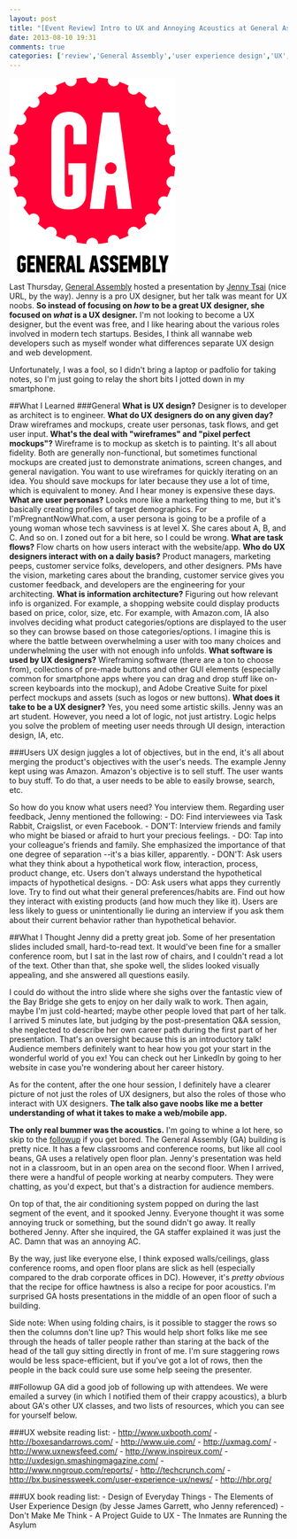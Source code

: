 ```yaml
---
layout: post
title: "[Event Review] Intro to UX and Annoying Acoustics at General Assembly"
date: 2013-08-10 19:31
comments: true
categories: ['review','General Assembly','user experience design','UX','design','TIL','today I learned']
---
```


![General Assembly logo](/images/ga_logo_sp.jpg)

Last Thursday, [General Assembly](https://generalassemb.ly/) hosted a presentation by [Jenny Tsai](http://bluelikeanorange.net) (nice URL, by the way). Jenny is a pro UX designer, but her talk was meant for UX noobs. **So instead of focusing on *how* to be a great UX designer, she focused on *what* is a UX designer.** I'm not looking to become a UX designer, but the event was free, and I like hearing about the various roles involved in modern tech startups. Besides, I think all wannabe web developers such as myself wonder what differences separate UX design and web development.

Unfortunately, I was a fool, so I didn't bring a laptop or padfolio for taking notes, so I'm just going to relay the short bits I jotted down in my smartphone.

##What I Learned
###General
**What is UX design?** Designer is to developer as architect is to engineer.
**What do UX designers do on any given day?** Draw wireframes and mockups, create user personas, task flows, and get user input.
**What's the deal with "wireframes" and "pixel perfect mockups"?** Wireframe is to mockup as sketch is to painting. It's all about fidelity. Both are generally non-functional, but sometimes functional mockups are created just to demonstrate animations, screen changes, and general navigation. You want to use wireframes for quickly iterating on an idea. You should save mockups for later because they use a lot of time, which is equivalent to money. And I hear money is expensive these days.
**What are user personas?** Looks more like a marketing thing to me, but it's basically creating profiles of target demographics. For I'mPregnantNowWhat.com, a user persona is going to be a profile of a young woman whose tech savviness is at level X. She cares about A, B, and C. And so on. I zoned out for a bit here, so I could be wrong.
**What are task flows?** Flow charts on how users interact with the website/app.
**Who do UX designers interact with on a daily basis?** Product managers, marketing peeps, customer service folks, developers, and other designers. PMs have the vision, marketing cares about the branding, customer service gives you customer feedback, and developers are the engineering for your architecting.
**What is information architecture?** Figuring out how relevant info is organized. For example, a shopping website could display products based on price, color, size, etc. For example, with Amazon.com, IA also involves deciding what product categories/options are displayed to the user so they can browse based on those categories/options. I imagine this is where the battle between overwhelming a user with too many choices and underwhelming the user with not enough info unfolds.
**What software is used by UX designers?** Wireframing software (there are a ton to choose from), collections of pre-made buttons and other GUI elements (especially common for smartphone apps where you can drag and drop stuff like on-screen keyboards into the mockup), and Adobe Creative Suite for pixel perfect mockups and assets (such as logos or new buttons).
**What does it take to be a UX designer?** Yes, you need some artistic skills. Jenny was an art student. However, you need a lot of logic, not just artistry. Logic helps you solve the problem of meeting user needs through UI design, interaction design, IA, etc.

###Users
UX design juggles a lot of objectives, but in the end, it's all about merging the product's objectives with the user's needs. The example Jenny kept using was Amazon. Amazon's objective is to sell stuff. The user wants to buy stuff. To do that, a user needs to be able to easily browse, search, etc.

So how do you know what users need? You interview them. Regarding user feedback, Jenny mentioned the following:
	- DO: Find interviewees via Task Rabbit, Craigslist, or even Facebook.
	- DON'T: Interview friends and family who might be biased or afraid to hurt your precious feelings.
	- DO: Tap into your colleague's friends and family. She emphasized the importance of that one degree of separation --it's a bias killer, apparently.
	- DON'T: Ask users what they think about a hypothetical work flow, interaction, process, product change, etc. Users don't always understand the hypothetical impacts of hypothetical designs.
	- DO: Ask users what apps they currently love. Try to find out what their general preferences/habits are. Find out how they interact with existing products (and how much they like it). Users are less likely to guess or unintentionally lie during an interview if you ask them about their current behavior rather than hypothetical behavior.

##What I Thought
Jenny did a pretty great job. Some of her presentation slides included small, hard-to-read text. It would've been fine for a smaller conference room, but I sat in the last row of chairs, and I couldn't read a lot of the text. Other than that, she spoke well, the slides looked visually appealing, and she answered all questions easily.

I could do without the intro slide where she sighs over the fantastic view of the Bay Bridge she gets to enjoy on her daily walk to work. Then again, maybe I'm just cold-hearted; maybe other people loved that part of her talk. I arrived 5 minutes late, but judging by the post-presentation Q&A session, she neglected to describe her own career path during the first part of her presentation. That's an oversight because this is an introductory talk! Audience members definitely want to hear how you got your start in the wonderful world of you ex! You can check out her LinkedIn by going to her website in case you're wondering about her career history.

As for the content, after the one hour session, I definitely have a clearer picture of not just the roles of UX designers, but also the roles of those who interact with UX designers. **The talk also gave noobs like me a better understanding of what it takes to make a web/mobile app.**

**The only real bummer was the acoustics.** I'm going to whine a lot here, so skip to the [followup](#jump_followup) if you get bored. The General Assembly (GA) building is pretty nice. It has a few classrooms and conference rooms, but like all cool beans, GA uses a relatively open floor plan. Jenny's presentation was held not in a classroom, but in an open area on the second floor. When I arrived, there were a handful of people working at nearby computers. They were chatting, as you'd expect, but that's a distraction for audience members.

On top of that, the air conditioning system popped on during the last segment of the event, and it spooked Jenny. Everyone thought it was some annoying truck or something, but the sound didn't go away. It really bothered Jenny. After she inquired, the GA staffer explained it was just the AC. Damn that was an annoying AC.

By the way, just like everyone else, I think exposed walls/ceilings, glass conference rooms, and open floor plans are slick as hell (especially compared to the drab corporate offices in DC). However, it's *pretty obvious* that the recipe for office hawtness is also a recipe for poor acoustics. I'm surprised GA hosts presentations in the middle of an open floor of such a building.

Side note: When using folding chairs, is it possible to stagger the rows so then the columns don't line up? This would help short folks like me see through the heads of taller people rather than staring at the back of the head of the tall guy sitting directly in front of me. I'm sure staggering rows would be less space-efficient, but if you've got a lot of rows, then the people in the back could sure use some help seeing the presenter.

##Followup<a id="jump_followup"></a>
GA did a good job of following up with attendees. We were emailed a survey (in which I notified them of their crappy acoustics), a blurb about GA's other UX classes, and two lists of resources, which you can see for yourself below.

###UX website reading list:
	- http://www.uxbooth.com/
	- http://boxesandarrows.com/
	- http://www.uie.com/
	- http://uxmag.com/
	- http://www.uxnewsfeed.com/
	- http://www.inspireux.com/
	- http://uxdesign.smashingmagazine.com/
	- http://www.nngroup.com/reports/
	- http://techcrunch.com/
	- http://bx.businessweek.com/user-experience-ux/news/
	- http://hbr.org/

###UX book reading list:
	- Design of Everyday Things
	- The Elements of User Experience Design (by Jesse James Garrett, who Jenny referenced)
	- Don't Make Me Think
	- A Project Guide to UX
	- The Inmates are Running the Asylum